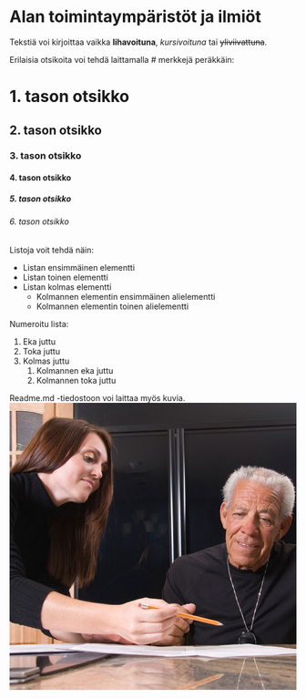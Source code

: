 # Alan toimintaympäristöt ja ilmiöt
Tekstiä voi kirjoittaa vaikka **lihavoituna**, *kursivoituna* tai ~~yliviivattuna~~.  

Erilaisia otsikoita voi tehdä laittamalla # merkkejä peräkkäin:  
# 1. tason otsikko
## 2. tason otsikko
### 3. tason otsikko
#### 4. tason otsikko
##### 5. tason otsikko
###### 6. tason otsikko

Listoja voit tehdä näin:
* Listan ensimmäinen elementti
* Listan toinen elementti
* Listan kolmas elementti
  * Kolmannen elementin ensimmäinen alielementti
  * Kolmannen elementin toinen alielementti
  
Numeroitu lista:
1. Eka juttu
1. Toka juttu
1. Kolmas juttu
   1. Kolmannen eka juttu
   1. Kolmannen toka juttu
   
Readme.md -tiedostoon voi laittaa myös kuvia.
![bla](hyvis.jpg)

